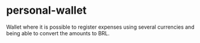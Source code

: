 # personal-wallet
Wallet where it is possible to register expenses using several currencies and being able to convert the amounts to BRL.

